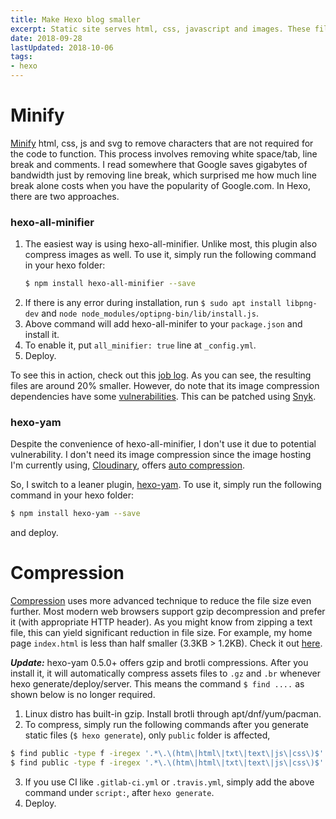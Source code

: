 ```yaml
---
title: Make Hexo blog smaller
excerpt: Static site serves html, css, javascript and images. These files can be compressed to reduce bandwidth and speed up the website.
date: 2018-09-28
lastUpdated: 2018-10-06
tags:
- hexo
---
```


# Minify
[Minify](https://en.wikipedia.org/wiki/Minification_(programming)) html, css, js and svg to remove characters that are not required for the code to function. This process involves removing white space/tab, line break and comments. I read somewhere that Google saves gigabytes of bandwidth just by removing line break, which surprised me how much line break alone costs when you have the popularity of Google.com.
In Hexo, there are two approaches.

### hexo-all-minifier
1. The easiest way is using hexo-all-minifier. Unlike most, this plugin also compress images as well. To use it, simply run the following command in your hexo folder:
    ``` bash
    $ npm install hexo-all-minifier --save
    ```
2. If there is any error during installation, run `$ sudo apt install libpng-dev` and `node node_modules/optipng-bin/lib/install.js`.
2. Above command will add hexo-all-minifer to your `package.json` and install it.
3. To enable it, put `all_minifier: true` line at `_config.yml`.
4. Deploy.

To see this in action, check out this [job log](https://gitlab.com/curben/blog/-/jobs/101703188). As you can see, the resulting files are around 20% smaller. However, do note that its image compression dependencies have some [vulnerabilities](https://snyk.io/test/npm/hexo-all-minifier). This can be patched using [Snyk](https://snyk.io/).

### hexo-yam
Despite the convenience of hexo-all-minifier, I don't use it due to potential vulnerability. I don't need its image compression since the image hosting I'm currently using, [Cloudinary](https://cloudinary.com/), offers [auto compression](https://cloudinary.com/documentation/responsive_images#responsive_images_with_automatic_quality_selection).

So, I switch to a leaner plugin, [hexo-yam](https://github.com/curbengh/hexo-yam). To use it, simply run the following command in your hexo folder:
``` bash
$ npm install hexo-yam --save
```
and deploy.

# Compression
[Compression](https://en.wikipedia.org/wiki/Data_compression) uses more advanced technique to reduce the file size even further. Most modern web browsers support gzip decompression and prefer it (with appropriate HTTP header). As you might know from zipping a text file, this can yield significant reduction in file size. For example, my home page `index.html` is less than half smaller (3.3KB > 1.2KB). Check it out [here](https://gitlab.com/curben/blog/-/jobs/101703188/artifacts/browse/public/).

***Update:*** hexo-yam 0.5.0+ offers gzip and brotli compressions. After you install it, it will automatically compress assets files to `.gz` and `.br` whenever hexo generate/deploy/server. This means the command `$ find ....` as shown below is no longer required.

1. Linux distro has built-in gzip. Install brotli through apt/dnf/yum/pacman.
2. To compress, simply run the following commands after you generate static files (`$ hexo generate`), only `public` folder is affected,
  ```bash
  $ find public -type f -iregex '.*\.\(htm\|html\|txt\|text\|js\|css\)$' -execdir gzip -f --keep {} \;
  $ find public -type f -iregex '.*\.\(htm\|html\|txt\|text\|js\|css\)$' -execdir brotli -f --keep {} \;
  ```
3. If you use CI like `.gitlab-ci.yml` or `.travis.yml`, simply add the above command under `script:`, after `hexo generate`.
4. Deploy.

